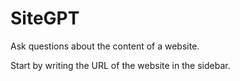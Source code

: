 # SiteGPT

Ask questions about the content of a website.

Start by writing the URL of the website in the sidebar.

&nbsp; 
